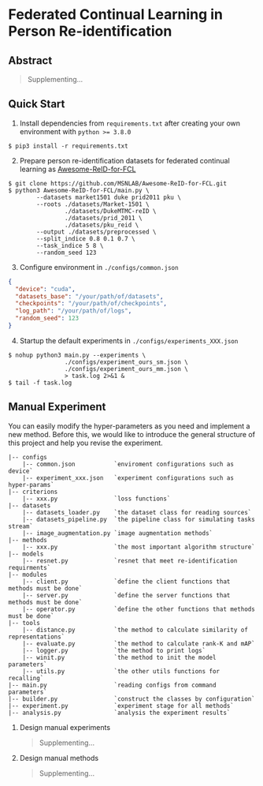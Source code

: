 # Federated Continual Learning in Person Re-identification

## Abstract

> Supplementing...

## Quick Start

1. Install dependencies from `requirements.txt` after creating your own environment with `python >= 3.8.0`

```shell
$ pip3 install -r requirements.txt
```

2. Prepare person re-identification datasets for federated continual learning as [Awesome-ReID-for-FCL](https://github.com/MSNLAB/Awesome-ReID-for-FCL)

```shell
$ git clone https://github.com/MSNLAB/Awesome-ReID-for-FCL.git
$ python3 Awesome-ReID-for-FCL/main.py \
        --datasets market1501 duke prid2011 pku \
        --roots ./datasets/Market-1501 \
                ./datasets/DukeMTMC-reID \
                ./datasets/prid_2011 \
                ./datasets/pku_reid \
        --output ./datasets/preprocessed \
        --split_indice 0.8 0.1 0.7 \
        --task_indice 5 8 \
        --random_seed 123
```

3. Configure environment in `./configs/common.json` 

```json
{
  "device": "cuda",
  "datasets_base": "/your/path/of/datasets",
  "checkpoints": "/your/path/of/checkpoints",
  "log_path": "/your/path/of/logs",
  "random_seed": 123
}
```

4. Startup the default experiments in `./configs/experiments_XXX.json`

```shell
$ nohup python3 main.py --experiments \
				./configs/experiment_ours_sm.json \
				./configs/experiment_ours_mm.json \
				> task.log 2>&1 &
$ tail -f task.log
```

## Manual Experiment

You can easily modify the hyper-parameters as you need and implement a new method. Before this, we would like to introduce the general structure of this project and help you revise the experiment.

```
|-- configs
    |-- common.json           `enviroment configurations such as device`
    |-- experiment_xxx.json   `experiment configurations such as hyper-params`	
|-- criterions
    |-- xxx.py                `loss functions`
|-- datasets
    |-- datasets_loader.py    `the dataset class for reading sources`
    |-- datasets_pipeline.py  `the pipeline class for simulating tasks stream`
    |-- image_augmentation.py `image augmentation methods`
|-- methods
    |-- xxx.py                `the most important algorithm structure`
|-- models
    |-- resnet.py             `resnet that meet re-identification requirments`
|-- modules
    |-- client.py             `define the client functions that methods must be done`
    |-- server.py             `define the server functions that methods must be done`
    |-- operator.py           `define the other functions that methods must be done`
|-- tools
    |-- distance.py           `the method to calculate similarity of representations`
    |-- evaluate.py           `the method to calculate rank-K and mAP`
    |-- logger.py             `the method to print logs`
    |-- winit.py              `the method to init the model parameters`
    |-- utils.py              `the other utils functions for recalling`
|-- main.py                   `reading configs from command parameters`
|-- builder.py                `construct the classes by configuration`
|-- experiment.py             `experiment stage for all methods`
|-- analysis.py               `analysis the experiment results`
```

1. Design manual experiments

   > Supplementing...

2. Design manual methods

   > Supplementing...
